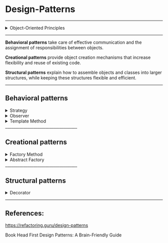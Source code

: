 # Design-Patterns

____________________________________

<details>
<summary style="font-size:14px">Object-Oriented Principles</summary>
<p>

Encapsulate what varies.

Favor composition over inheritance.

Program to interfaces, not implementations.

Strive for loosely coupled designs between objects that interact.

Classes should be open for extension but closed for modification.

Depend on abstractions. Do not depend on concrete classes.

Only talk to your friends.

Don’t call us, we’ll call you.

A class should have only one reason to change.

</p></details>

____________________________________

**Behavioral patterns** take care of effective communication and the assignment of responsibilities between objects.

**Creational patterns** provide object creation mechanisms that increase flexibility and reuse of existing code.

**Structural patterns** explain how to assemble objects and classes into larger structures, while keeping these structures flexible and efficient.

____________________________________ 

## Behavioral patterns

<details>
<summary style="font-size:14px">Strategy</summary>
<p>
 **explicar o Strategy pattern explicando os principios até chegar na estrutura da pagina 60
Explicar tb reuso por inheritance**
</p></details>

<details>
<summary style="font-size:14px">Observer</summary>
<p>

The Observer Pattern defines a one-to-many dependency between objects so that when one object changes state, all of its dependents are notified and updated automatically.

<p align="center">
  <img src="https://github.com/RobertoFreireFerrazPassos/Design-Patterns/blob/main/img/observer1.PNG?raw=true">
</p>

**Principle: Encapsulate what varies.**

The thing that varies in the Observer Pattern is the state of the Subject and the number and types of Observers. 
With this pattern, you can vary the objects that are dependent on the state of the Subject, without having to change that Subject. That’s called planning ahead!


**Principle: Program to an interface, not an implementation.**

Both the Subject and Observers use interfaces.
Strive for loosely coupled designs between objects that interact.
Changes to either the subject or an observer will not affect the other.
Any changes to either are possible as long as they implement the Subject and Observer interfaces.
Before, the subject knew the implementation of the observers.
Now, We don’t need to make any changes to the subject to accommodate new classes (that implements observers).
The subject doesn’t care, it will deliver notifications to any object that implements the
Observer interface.


**Principle: Favor composition over inheritance**

The Observer Pattern uses composition to compose any number of Observers with their Subject.
These relationships aren’t set up by some kind of inheritance hierarchy. No, they are set up at runtime by composition!
We can add/remove observers at runtime.


<p align="center">
  <img src="https://github.com/RobertoFreireFerrazPassos/Design-Patterns/blob/main/img/observer2.PNG?raw=true">
</p>

</p></details>

<details>
<summary style="font-size:14px">Template Method</summary>
<p>
The Template Method Pattern defines the skeleton of an algorithm in a method, deferring some steps to subclasses. 

Template Method lets subclasses redefine certain steps of an algorithm without changing the algorithm’s structure.

**Principle: Hollywood**

"Don't Call Us, We'll Call You." 
It's closely related to the Dependency Inversion Principle.
The template method call the algorithm methods in the subclass, no the opposite.

<p align="center">
  <img src="https://github.com/RobertoFreireFerrazPassos/Design-Patterns/blob/main/img/templatemethod.png?raw=true">
</p>
</p></details>
____________________________________

## Creational patterns

<details>
<summary style="font-size:14px">Factory Method</summary>
<p>
The Factory Method Pattern defines an interface for creating an object, but lets subclasses decide which class to instantiate. 

Factory Method lets a class defer instantiation to subclasses.

**Principle: Encapsulate what varies.**

All the decision on creation of a pizza by style and type varies, so we did encapsulate this logic in the CreatePizza Method

**Principle: Classes should be open for extension but closed for modification.**

We used inheritance with PizzaStore, so everytime we add a new style of PizzaStore, we don't need to change the CreatePizza method. So, the CreatePizza method is closed for modification, but open for extension by its childs (ChicagoPizzaStore,NYPizzaStore,...)

**Depend on abstractions. Do not depend on concrete classes.**

We are depending on the abstractions, Pizza (Product) and PizzaStore (Creator).

<p align="center">
  <img src="https://github.com/RobertoFreireFerrazPassos/Design-Patterns/blob/main/img/factorymethod1.png?raw=true">
</p>
</p></details>

<details>
<summary style="font-size:14px">Abstract Factory</summary>
<p>

Abstract Factory Pattern provides an interface for creating families of related or dependent objects without specifying their concrete classes.

<p align="center">
  <img src="https://github.com/RobertoFreireFerrazPassos/Design-Patterns/blob/main/img/factorymethod2.png?raw=true">
</p>
</p></details>
____________________________________

## Structural patterns

<details>
<summary style="font-size:14px">Decorator</summary>
<p>
The Decorator Pattern attaches additional responsibilities to an object dynamically.
Decorators provide a flexible alternative to subclassing for extending functionality.

Decorator is a **wrapper**. A wrapper is an object that can be linked with some target object. The wrapper contains the same set of methods as the target and delegates to it all requests it receives. However, the wrapper may alter the result by doing something either before or after it passes the request to the target.

**Principle: Favor composition over inheritance**

It uses composition to wrap the object and it uses inheritance to achieve the type matching.

Using only inheritance, like in the code "before" example, we have code duplication.

In this example, if we want a new ThincrustPizzaWithOlives, we would have to to create a duplication of class ThickcrustPizzaWithOlives with only difference that it would inherits from ThincrustPizza instead of ThickcrustPizza. 

With composition, we don't need to duplicate the logic for olives, we can have ThickcrustPizza, ThincrustPizza and the Olives (Decorator class) separately. Olives will wraps the pizza (ThickcrustPizza, ThincrustPizza,...) by composition and since it inherits Pizza through ToppingDecorator, it will also overide the pizza behaviors. So, we have flexibility by using composition.

With Composition, we can use Cheese to add responsibilities to ThickcrustPizza dynamically.


<p align="center">
  <img src="https://github.com/RobertoFreireFerrazPassos/Design-Patterns/blob/main/img/decorator1.png?raw=true">
</p>

</p></details>

____________________________________

## References:

https://refactoring.guru/design-patterns

Book Head First Design Patterns: A Brain-Friendly Guide

